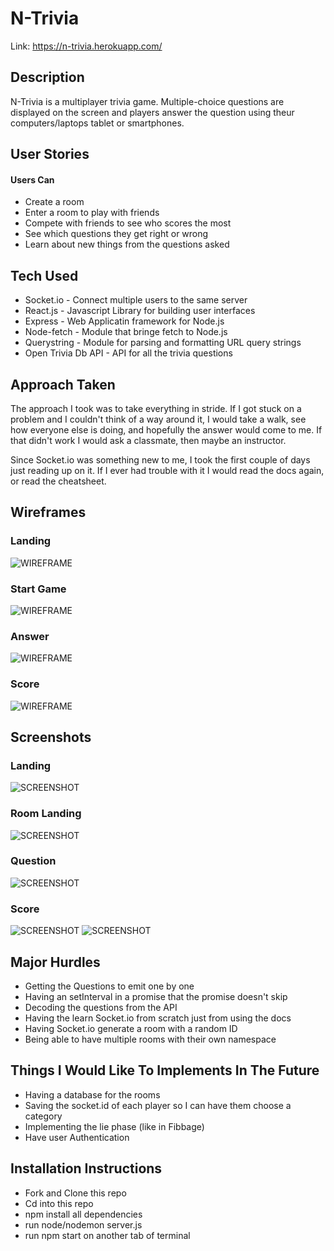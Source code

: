# N-Trivia

Link: https://n-trivia.herokuapp.com/

## Description
N-Trivia is a multiplayer trivia game.  Multiple-choice questions are displayed on the screen and players answer the question using theur computers/laptops tablet or smartphones.

## User Stories
#### Users Can
* Create a room
* Enter a room to play with friends
* Compete with friends to see who scores the most
* See which questions they get right or wrong
* Learn about new things from the questions asked

## Tech Used
* Socket.io - Connect multiple users to the same server
* React.js - Javascript Library for building user interfaces
* Express - Web Applicatin framework for Node.js
* Node-fetch - Module that bringe fetch to Node.js
* Querystring - Module for parsing and formatting URL query strings
* Open Trivia Db API - API for all the trivia questions

## Approach Taken
The approach I took was to take everything in stride.  If I got stuck on a problem and I couldn't think of a way around it, I would take a walk, see how everyone else is doing, and hopefully the answer would come to me.  If that didn't work I would ask a classmate, then maybe an instructor.

Since Socket.io was something new to me, I took the first couple of days just reading up on it.  If I ever had trouble with it I would read the docs again, or read the cheatsheet. 

## Wireframes
### Landing
![WIREFRAME](images/LANDING-WIREFRAME.png)

### Start Game
![WIREFRAME](images/START-GAME.png)

### Answer
![WIREFRAME](images/LIE-AND-ANSWER.png)

### Score
![WIREFRAME](images/SCORE.png)

## Screenshots
### Landing
![SCREENSHOT](images/Landing.png)

### Room Landing
![SCREENSHOT](images/Room_Landing.png)

### Question
![SCREENSHOT](images/Question_Page.png)

### Score
![SCREENSHOT](images/Score-Page_Top.png)
![SCREENSHOT](images/Score_Page_Bottom.png)

## Major Hurdles
* Getting the Questions to emit one by one
* Having an setInterval in a promise that the promise doesn't skip
* Decoding the questions from the API
* Having the learn Socket.io from scratch just from using the docs
* Having Socket.io generate a room with a random ID
* Being able to have multiple rooms with their own namespace

## Things I Would Like To Implements In The Future
* Having a database for the rooms
* Saving the socket.id of each player so I can have them choose a category
* Implementing the lie phase (like in Fibbage)
* Have user Authentication

## Installation Instructions
* Fork and Clone this repo
* Cd into this repo
* npm install all dependencies
* run node/nodemon server.js
* run npm start on another tab of terminal